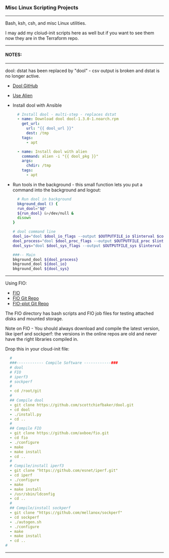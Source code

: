 ### Misc Linux Scripting Projects

---

Bash, ksh, csh, and misc Linux utilities. 

I may add my cloiud-init scripts here as well but if you want to see them now they are in the Terraform repo.

---

#### NOTES:

---

dool: dstat has been replaced by "dool" - csv output is broken and dstat is no longer active.

* [Dool GitHub](https://github.com/scottchiefbaker/dool/blob/master/README.md)
* [Use Alien](https://www.serverlab.ca/tutorials/linux/administration-linux/how-install-rpm-packages-on-ubuntu-using-alien/)


* Install dool with Ansible

   ```yaml
     # Install dool - multi-step - replaces dstat
     - name: Download dool dool-1.3.0-1.noarch.rpm
       get_url: 
         url: "{{ dool_url }}"
         dest: /tmp
       tags:
         - apt

     - name: Install dool with alien
       command: alien -i "{{ dool_pkg }}"
       args: 
         chdir: /tmp
       tags:
         - apt
  ```

* Run tools in the background - this small function lets you put a command into the background and logout:

   ```bash
     # Run dool in background
     bkground_dool () {
     run_dool="$@"
     ${run_dool} &>/dev/null &
     disown
   }

   # dool command line
   dool_io="dool $dool_io_flags --output $OUTPUTFILE_io $linterval $count"
   dool_process="dool $dool_proc_flags --output $OUTPUTFILE_proc $linterval $count"
   dool_sys="dool $dool_sys_flags --output $OUTPUTFILE_sys $linterval $count"

   ###-- Main 
   bkground_dool ${dool_process}
   bkground_dool ${dool_io}
   bkground_dool ${dool_sys}

   ```

---

Using FIO:

* [FIO](https://fio.readthedocs.io/en/latest/fio_doc.html)
* [FIO Git Repo](https://github.com/axboe/fio)
* [FIO-plot Git Repo](https://github.com/louwrentius/fio-plot)

The FIO directory has bash scripts and FIO job files for testing attached disks and mounted storage.

Note on FIO - You should always download and compile the latest version, like iperf and sockperf: the versions in the online repos are old and never have the right libraries compiled in.

Drop this in your cloud-init file:

``` yaml
  #
  ###------------ Compile Software ------------###
  # dool
  # FIO
  # iperf3
  # sockperf
  #
  - cd /root/git
  #
  ## Compile dool
  - git clone https://github.com/scottchiefbaker/dool.git
  - cd dool
  - ./install.py
  - cd ..
  #
  ## Compile FIO
  - git clone https://github.com/axboe/fio.git
  - cd fio
  - ./configure
  - make
  - make install
  - cd ..
  #
  # Compile/install iperf3
  - git clone "https://github.com/esnet/iperf.git"
  - cd iperf
  - ./configure
  - make
  - make install
  - /usr/sbin/ldconfig
  - cd ..
  #  
  ## Compile/install sockperf
  - git clone "https://github.com/mellanox/sockperf"
  - cd sockperf
  - ./autogen.sh
  - ./configure
  - make
  - make install
  - cd .. 
#
```

---


